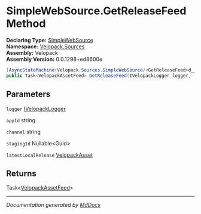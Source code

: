 ﻿<!--  
  <auto-generated>   
    The contents of this file were generated by a tool.  
    Changes to this file may be list if the file is regenerated  
  </auto-generated>   
-->

# SimpleWebSource.GetReleaseFeed Method

**Declaring Type:** [SimpleWebSource](../index.md)  
**Namespace:** [Velopack.Sources](../../index.md)  
**Assembly:** Velopack  
**Assembly Version:** 0.0.1298+ed8600e

```csharp
[AsyncStateMachine(Velopack.Sources.SimpleWebSource/<GetReleaseFeed>d__12)]
public Task<VelopackAssetFeed> GetReleaseFeed(IVelopackLogger logger, [Nullable(2)]string appId, string channel, Guid? stagingId = null, [Nullable(2)]VelopackAsset latestLocalRelease = null);
```

## Parameters

`logger`  [IVelopackLogger](../../../Logging/IVelopackLogger/index.md)

`appId`  string

`channel`  string

`stagingId`  Nullable\<Guid\>

`latestLocalRelease`  [VelopackAsset](../../../VelopackAsset/index.md)

## Returns

Task\<[VelopackAssetFeed](../../../VelopackAssetFeed/index.md)\>

___

*Documentation generated by [MdDocs](https://github.com/ap0llo/mddocs)*
